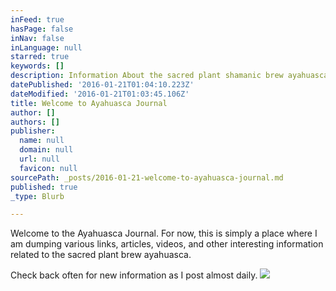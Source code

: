 ```yaml
---
inFeed: true
hasPage: false
inNav: false
inLanguage: null
starred: true
keywords: []
description: Information About the sacred plant shamanic brew ayahuasca from the Amazon
datePublished: '2016-01-21T01:04:10.223Z'
dateModified: '2016-01-21T01:03:45.106Z'
title: Welcome to Ayahuasca Journal
author: []
authors: []
publisher:
  name: null
  domain: null
  url: null
  favicon: null
sourcePath: _posts/2016-01-21-welcome-to-ayahuasca-journal.md
published: true
_type: Blurb

---
```

Welcome to the Ayahuasca Journal. For now, this is simply a place where I am dumping various links, articles, videos, and other interesting information related to the sacred plant brew ayahuasca.

Check back often for new information as I post almost daily.
![](https://the-grid-user-content.s3-us-west-2.amazonaws.com/9f9305b2-71c6-4824-9462-78fefb19ce69.jpg)